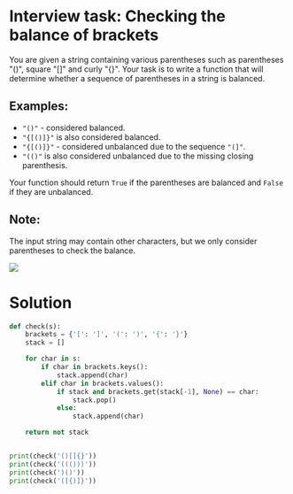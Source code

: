 # Interview task: Checking the balance of brackets

You are given a string containing various parentheses such as parentheses "()", square "[]" and curly "{}". Your task is to write a function that will determine whether a sequence of parentheses in a string is balanced.

## Examples:

- `"()"` - considered balanced.
- `"{[()]}"` is also considered balanced.
- `"{[()]}"` - considered unbalanced due to the sequence `"(]"`.
- `"(()"` is also considered unbalanced due to the missing closing parenthesis.
   
Your function should return `True` if the parentheses are balanced and `False` if they are unbalanced.

## Note:

The input string may contain other characters, but we only consider parentheses to check the balance.

![](https://media.giphy.com/media/hYrsNV7n0HYi0Xx9QR/giphy.gif)

# Solution

```python
def check(s):
    brackets = {'[': ']', '(': ')', '{': '}'}
    stack = []

    for char in s:
        if char in brackets.keys():
            stack.append(char)
        elif char in brackets.values():
            if stack and brackets.get(stack[-1], None) == char:
                stack.pop()
            else:
                stack.append(char)

    return not stack


print(check('()[]{}'))
print(check('((()))'))
print(check(')()'))
print(check('([{)]}'))
```
